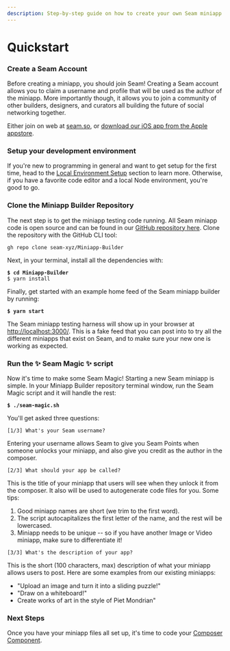```yaml
---
description: Step-by-step guide on how to create your own Seam miniapp
---
```


# Quickstart

### Create a Seam Account

Before creating a miniapp, you should join Seam! Creating a Seam account allows you to claim a username and profile that will be used as the author of the miniapp. More importantly though, it allows you to join a community of other builders, designers, and curators all building the future of social networking together.

Either join on web at [seam.so](https://www.seam.so), or [download our iOS app from the Apple appstore](https://apps.apple.com/us/app/seam-social/id6473547569).&#x20;

### Setup your development environment

If you're new to programming in general and want to get setup for the first time, head to the [Local Environment Setup](local-environment-setup.md) section to learn more. Otherwise, if you have a favorite code editor and a local Node environment, you're good to go.

### Clone the Miniapp Builder Repository

The next step is to get the miniapp testing code running. All Seam miniapp code is open source and can be found in our [GitHub repository here](https://github.com/seam-xyz/Miniapp-Builder). Clone the repository with the GitHub CLI tool:

```
gh repo clone seam-xyz/Miniapp-Builder
```

Next, in your terminal, install all the dependencies with:

<pre><code><strong>$ cd Miniapp-Builder
</strong>$ yarn install
</code></pre>

Finally, get started with an example home feed of the Seam miniapp builder by running:

<pre><code><strong>$ yarn start
</strong></code></pre>

The Seam miniapp testing harness will show up in your browser at [http://localhost:3000/](http://localhost:3000/). This is a fake feed that you can post into to try all the different miniapps that exist on Seam, and to make sure your new one is working as expected.

### Run the ✨ Seam Magic ✨ script

Now it's time to make some Seam Magic! Starting a new Seam miniapp is simple. In your Miniapp Builder repository terminal window, run the Seam Magic script and it will handle the rest:

<pre><code><strong>$ ./seam-magic.sh
</strong></code></pre>

You'll get asked three questions:

```
[1/3] What's your Seam username?
```

Entering your username allows Seam to give you Seam Points when someone unlocks your miniapp, and also give you credit as the author in the composer.

```
[2/3] What should your app be called?
```

This is the title of your miniapp that users will see when they unlock it from the composer. It also will be used to autogenerate code files for you. Some tips:

1. Good miniapp names are short (we trim to the first word).
2. The script autocapitalizes the first letter of the name, and the rest will be lowercased.
3. Miniapp needs to be unique -- so if you have another Image or Video miniapp, make sure to differentiate it!

```
[3/3] What's the description of your app?
```

This is the short (100 characters, max) description of what your miniapp allows users to post. Here are some examples from our existing miniapps:

* "Upload an image and turn it into a sliding puzzle!"
* "Draw on a whiteboard!"
* Create works of art in the style of Piet Mondrian"

### Next Steps

Once you have your miniapp files all set up, it's time to code your [Composer Component](../miniapp-creation/composer-component.md).
